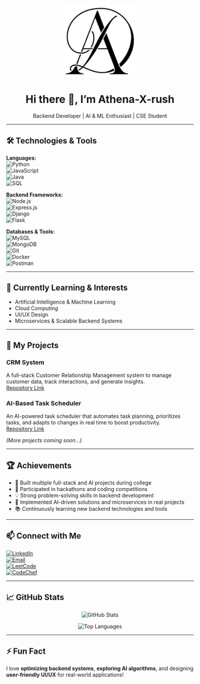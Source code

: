<p align="center">
  <img src="https://raw.githubusercontent.com/Athena-X-rush/Athena-X-rush/main/assets/shopping.png" alt="Athena-X-rush Logo" width="200"/>
</p>

<h1 align="center">Hi there 👋, I’m Athena-X-rush</h1>
<p align="center">
Backend Developer | AI & ML Enthusiast | CSE Student
</p>

---

## 🛠️ Technologies & Tools

**Languages:**  
![Python](https://img.shields.io/badge/Python-FFD43B?logo=python&logoColor=blue)  
![JavaScript](https://img.shields.io/badge/JavaScript-F7DF1E?logo=javascript&logoColor=black)  
![Java](https://img.shields.io/badge/Java-007396?logo=java&logoColor=white)  
![SQL](https://img.shields.io/badge/SQL-4479A1?logo=mysql&logoColor=white)  

**Backend Frameworks:**  
![Node.js](https://img.shields.io/badge/Node.js-339933?logo=node.js&logoColor=white)  
![Express.js](https://img.shields.io/badge/Express.js-000000?logo=express&logoColor=white)  
![Django](https://img.shields.io/badge/Django-092E20?logo=django&logoColor=white)  
![Flask](https://img.shields.io/badge/Flask-000000?logo=flask&logoColor=white)  

**Databases & Tools:**  
![MySQL](https://img.shields.io/badge/MySQL-4479A1?logo=mysql&logoColor=white)  
![MongoDB](https://img.shields.io/badge/MongoDB-47A248?logo=mongodb&logoColor=white)  
![Git](https://img.shields.io/badge/Git-F05032?logo=git&logoColor=white)  
![Docker](https://img.shields.io/badge/Docker-2496ED?logo=docker&logoColor=white)  
![Postman](https://img.shields.io/badge/Postman-FF6C37?logo=postman&logoColor=white)  

---

## 🌱 Currently Learning & Interests

- Artificial Intelligence & Machine Learning  
- Cloud Computing  
- UI/UX Design  
- Microservices & Scalable Backend Systems  

---

## 🚀 My Projects

### **CRM System**  
A full-stack Customer Relationship Management system to manage customer data, track interactions, and generate insights.  
[Repository Link](https://github.com/Athena-X-rush/smart-crm)  

### **AI-Based Task Scheduler**  
An AI-powered task scheduler that automates task planning, prioritizes tasks, and adapts to changes in real time to boost productivity.  
[Repository Link](https://github.com/Athena-X-rush/Auto-tasker)  

*(More projects coming soon…)*  

---

## 🏆 Achievements

- 🥇 Built multiple full-stack and AI projects during college  
- 🏃 Participated in hackathons and coding competitions  
- 💡 Strong problem-solving skills in backend development  
- 🚀 Implemented AI-driven solutions and microservices in real projects  
- 📚 Continuously learning new backend technologies and tools  

---

## 📫 Connect with Me

[![LinkedIn](https://img.shields.io/badge/LinkedIn-Profile-blue?logo=linkedin)](https://www.linkedin.com/in/mayank-bisht-047807324)  
[![Email](https://img.shields.io/badge/Email-Contact-red?logo=gmail)](mailto:bishtmayank293@gmail.com)  
[![LeetCode](https://img.shields.io/badge/LeetCode-Profile-orange?logo=leetcode&logoColor=white)](https://leetcode.com/yourusername)  
[![CodeChef](https://img.shields.io/badge/CodeChef-Profile-6D3F7C?logo=codechef&logoColor=white)](https://www.codechef.com/users/yourusername)  

---

## 📈 GitHub Stats

<p align="center">
  <img src="https://github-readme-stats.vercel.app/api?username=Athena-X-rush&show_icons=true&theme=dark&count_private=true" alt="GitHub Stats" />
</p>

<p align="center">
  <img src="https://github-readme-stats.vercel.app/api/top-langs/?username=Athena-X-rush&layout=compact&theme=dark" alt="Top Languages"/>
</p>

---

## ⚡ Fun Fact

I love **optimizing backend systems**, **exploring AI algorithms**, and designing **user-friendly UI/UX** for real-world applications!
